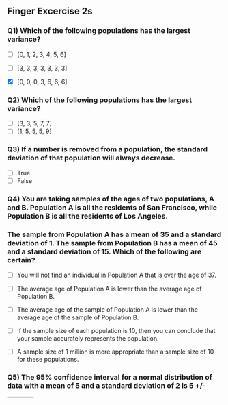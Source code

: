 ## Finger Excercise 2s

### Q1) Which of the following populations has the largest variance?

- [ ] [0, 1, 2, 3, 4, 5, 6]
- [ ] [3, 3, 3, 3, 3, 3, 3]
- [x] [0, 0, 0, 3, 6, 6, 6]


### Q2) Which of the following populations has the largest variance?

- [ ] [3, 3, 5, 7, 7]
- [ ] [1, 5, 5, 5, 9]

### Q3) If a number is removed from a population, the standard deviation of that population will always decrease.

- [ ] True
- [ ] False

### Q4) You are taking samples of the ages of two populations, A and B. Population A is all the residents of San Francisco, while Population B is all the residents of Los Angeles.
### The sample from Population A has a mean of 35 and a standard deviation of 1. The sample from Population B has a mean of 45 and a standard deviation of 15. Which of the following are certain?

- [ ] You will not find an individual in Population A that is over the age of 37.
- [ ] The average age of Population A is lower than the average age of Population B.
- [ ] The average age of the sample of Population A is lower than the average age of the sample of Population B.
- [ ] If the sample size of each population is 10, then you can conclude that your sample accurately represents the population.
- [ ] A sample size of 1 million is more appropriate than a sample size of 10 for these populations.


### Q5) The 95% confidence interval for a normal distribution of data with a mean of 5 and a standard deviation of 2 is 5 +/- ________
> 